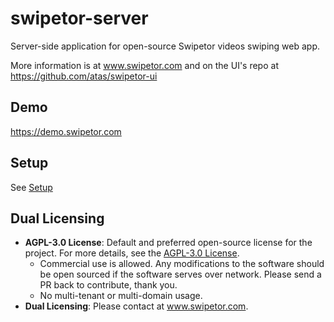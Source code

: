 # swipetor-server

Server-side application for open-source Swipetor videos swiping web app.

More information is at www.swipetor.com and on the UI's repo at https://github.com/atas/swipetor-ui

## Demo
https://demo.swipetor.com

## Setup
See [Setup](docs/setup.md)

## Dual Licensing

- **AGPL-3.0 License**: Default and preferred open-source license for the project. For more details, see
  the [AGPL-3.0 License](LICENSE).
    - Commercial use is allowed. Any modifications to the software should be open sourced if the software serves over network. Please send a PR back to contribute, thank you.
    - No multi-tenant or multi-domain usage.
- **Dual Licensing**: Please contact at www.swipetor.com.

